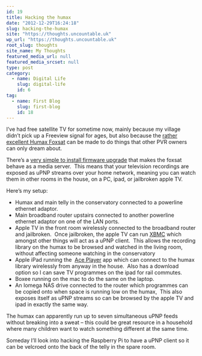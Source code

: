 ```yaml
---
id: 19
title: Hacking the humax
date: "2012-12-29T16:24:18"
slug: hacking-the-humax
site: "https://thoughts.uncountable.uk"
wp_url: "https://thoughts.uncountable.uk"
root_slug: thoughts
site_name: My Thoughts
featured_media_url: null
featured_media_srcset: null
type: post
category:
  - name: Digital Life
    slug: digital-life
    id: 6
tag:
  - name: First Blog
    slug: first-blog
    id: 18
---
```


<p>I&#8217;ve had free satellite TV for sometime now, mainly because my village didn&#8217;t pick up a Freeview signal for ages, but also because the <a href="http://www.humaxdigital.co.uk/global/products/product_stb_satellite_foxsat-hdr.asp">rather excellent Humax Foxsat</a> can be made to do things that other PVR owners can only dream about.</p>
<p>There&#8217;s a <a href="http://www.avforums.com/forums/freesat/1661195-media-file-server-bundle-foxsat-hdr-release-4-0-part-3-a.html">very simple to install firmware upgrade</a> that makes the foxsat behave as a media server.  This means that your television recordings are exposed as uPNP streams over your home network, meaning you can watch them in other rooms in the house, on a PC, ipad, or jailbroken apple TV.</p>
<p>Here&#8217;s my setup:</p>
<ul>
<li><span style="line-height:14px;">Humax and main telly in the conservatory connected to a powerline ethernet adaptor.  </span></li>
<li>Main broadband router upstairs connected to another powerline ethernet adaptor on one of the LAN ports.</li>
<li>Apple TV in the front room wirelessly connected to the broadband router and jailbroken.  Once jailbroken, the apple TV can run <a href="http://wiki.xbmc.org/index.php?title=How-to:Install_XBMC_on_Apple_TV_2">XBMC</a> which amongst other things will act as a uPNP client.  This allows the recording library on the humax to be browsed and watched in the living room, without affecting someone watching in the conservatory</li>
<li>Apple iPad running the  <a href="https://itunes.apple.com/gb/app/aceplayer-powerful-media-player/id463242636?mt=8">Ace Player</a> app which can connect to the humax library wirelessly from anyway in the house.  Also has a download option so I can save TV programmes on the ipad for rail commutes.</li>
<li>Boxee running on the mac to do the same on the laptop.</li>
<li>An Iomega NAS drive connected to the router which programmes can be copied onto when space is running low on the humax,  This also exposes itself as uPNP streams so can be browsed by the apple TV and ipad in exactly the same way.</li>
</ul>
<p>The humax can apparently run up to seven simultaneous uPNP feeds without breaking into a sweat &#8211; this could be great resource in a household where many children want to watch something different at the same time.</p>
<p>Someday I&#8217;ll look into hacking the Raspberry Pi to have a uPNP client so it can be velcroed onto the back of the telly in the spare room.</p>
